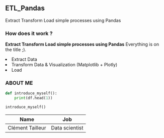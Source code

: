 ## ETL_Pandas

Extract Transform Load simple processes using Pandas
<br>

### How does it work ?

<b>Extract Transform Load simple processes using Pandas</b> Everything is on the title ;).
<li>Extract Data</li>
<li>Transform Data & Visualization (Matplotlib + Plotly)</li>
<li>Load</li>


### ABOUT ME

```python
def introduce_myself():
    print(df.head(1))

introduce_myself()
```

| Name                | Job             |
| ------------------- | --------------- |
| Clément Tailleur    | Data scientist  |
